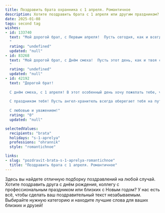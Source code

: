 ```yaml
---
title: Поздравить брата охранника с 1 апреля. Романтичное
description: Хотите поздравить брата с 1 апреля или другим праздником? Наш ИИ создаст незабываемое поздравление, а вы обязательно выделитесь среди других.  
date: 2025-01-08
tags: second tag
wishes:
- id: 133740
  text: "Мой дорогой брат, с Первым апреля!  Пусть сегодня, как и всегда, твоя сила и бдительность охраняют не только тех, кому ты присягу дал, но и наше общее счастье.  Пусть в этот день в твоём сердце поселится лёгкость и радость, как весенний ветерок,  а все тревоги и заботы останутся за стенами твоего поста.  Я бесконечно люблю тебя и ценю твою верность и преданность своему делу.  Пусть твоя жизнь будет наполнена теплом, любовью и яркими, незабываемыми моментами, как самая красивая и трогательная мелодия.
  "
  rating: "undefined"
  updated: "null"
- id: 83268
  text: "Мой дорогой брат, с Днём смеха!  Пусть этот день, как и твоя служба, будет полон неожиданных, но приятных сюрпризов.  Ты – мой защитник, моя опора, мой герой,  хранитель спокойствия и  тихой гавани.  Пусть твоя любовь к жизни будет такой же сильной и нерушимой, как твоя преданность долгу.  Я люблю тебя!
  "
  rating: "undefined"
  updated: "null"
- id: 42192
  text: "Дорогой брат!
  
  С днём смеха, с 1 апреля! В этот особенный день хочу пожелать тебе, чтобы твоя жизнь была наполнена только радостными и искренними моментами. Ты – надежный охранник не только в работе, но и в жизни, и я горжусь тем, что у меня есть такой брат. Пусть каждый твой день будет безопасным и светлым, а в сердце всегда царит любовь и счастье.
  
  С праздником тебя! Пусть ангел-хранитель всегда оберегает тебя на пути, а удача улыбается каждый миг! Мы знаем, что даже в шутках ты остаёшься самым серьёзным защитником счастья и спокойствия.
  
  С любовью и уважением!"
  rating: "0"
  updated: "null"

selectedValues:
  recipients: "brata"
  holidays: "s-1-aprelya"
  professions: "ohrannik"
  style: "romantichnoe"

links:
- slug: "pozdravit-brata-s-1-aprelya-romantichnoe"
  title: "Поздравить брата с 1 апреля. Романтичное"
---
```


Здесь вы найдете отличную подборку поздравлений на любой случай. 
Хотите поздравить друга с днём рождения, коллегу с профессиональным праздником или близких с Новым годом? У нас есть всё, чтобы сделать ваш поздравительный текст незабываемым. Выбирайте нужную категорию и находите лучшие слова для ваших близких и друзей!
